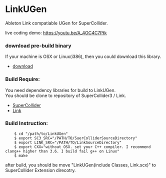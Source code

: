 # LinkUGen
Ableton Link compatiable UGen for SuperCollider.  

live coding demo: <https://youtu.be/A_4OC4C7Ptk>  

### download pre-build binary

If your machine is OSX or Linux(i386), then you could download this library.

- [download](https://dl.dropboxusercontent.com/u/23310809/LinkUGen.zip)

### Build Require:

You need dependency libraries for build to LinkUGen.  
You should be clone to repository of SuperCollider3 / Link.  


- [SuperCollider](https://github.com/supercollider/supercollider)
- [Link](https://github.com/Ableton/link)

### Build Instruction:

```{.bash}    
    $ cd "/path/to/LinkUGen"
    $ export SC3_SRC="/PATH/TO/SuerColliderSourceDirectory"
    $ export LINK_SRC="/PATH/TO/LinkSourceDirectory"
	$ export CXX="without OSX. set your C++ compiler. I recommend clang++ higher than 3.6. I build fail g++ on Linux"
    $ make	
```

after build, you should be move "LinkUGen(include Classes, Link.scx)" to SuperCollider Extension direcotry.
